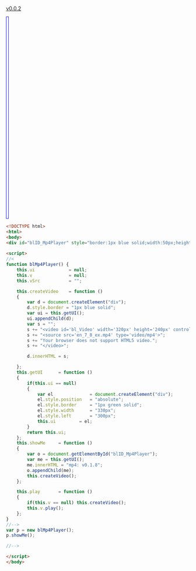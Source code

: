 [v0.0.2](https://github.com/littleflute/blMp4Player/edit/master/README.md)


<div id="blID_Mp4Player" style="border:1px blue solid;width:5px;height:550px;"></div> 
 
<script>
//<
function blMp4Player() { 
	this.ui				= null;
	this.v				= null;
	this.vSrc			= "";

	this.createVideo	= function ()
	{
		var d = document.createElement("div");
		d.style.border = "1px blue solid";
		var ui = this.getUI();
 		ui.appendChild(d);
		var s = "";
		s += "<video id='bl_Video' width='320px' height='240px' controls>";
		s += "<source src='en_7_8_ex.mp4' type='video/mp4'>";
		s += "Your browser does not support HTML5 video.";
		s += "</video>"; 

		d.innerHTML = s;

	};
	this.getUI		= function ()
	{
		if(this.ui == null)
		{
			var el				= document.createElement("div");
			el.style.position	= "absolute";
			el.style.border		= "1px green solid";
			el.style.width		= "330px";
			el.style.left		= "300px";
			this.ui			= el;
		}
		return this.ui;
	};
	this.showMe		= function ()
	{  
		var o = document.getElementById("blID_Mp4Player"); 
		var me = this.getUI();
		me.innerHTML = "mp4: v0.1.8"; 
		o.appendChild(me);
		this.createVideo();
	};

	this.play		= function ()
	{
		if(this.v == null) this.createVideo();
		this.v.play();
	};
}   
//-->
var p = new blMp4Player();
p.showMe();

//-->

</script> 





~~~html
<!DOCTYPE html>	  
<html>  
<body>  
<div id="blID_Mp4Player" style="border:1px blue solid;width:50px;height:50px;"></div> 
 
<script>
//<
function blMp4Player() { 
	this.ui				= null;
	this.v				= null;
	this.vSrc			= "";

	this.createVideo	= function ()
	{
		var d = document.createElement("div");
		d.style.border = "1px blue solid";
		var ui = this.getUI();
 		ui.appendChild(d);
		var s = "";
		s += "<video id='bl_Video' width='320px' height='240px' controls>";
		s += "<source src='en_7_8_ex.mp4' type='video/mp4'>";
		s += "Your browser does not support HTML5 video.";
		s += "</video>"; 

		d.innerHTML = s;

	};
	this.getUI		= function ()
	{
		if(this.ui == null)
		{
			var el				= document.createElement("div");
			el.style.position	= "absolute";
			el.style.border		= "1px green solid";
			el.style.width		= "330px";
			el.style.left		= "300px";
			this.ui			= el;
		}
		return this.ui;
	};
	this.showMe		= function ()
	{  
		var o = document.getElementById("blID_Mp4Player"); 
		var me = this.getUI();
		me.innerHTML = "mp4: v0.1.8"; 
		o.appendChild(me);
		this.createVideo();
	};

	this.play		= function ()
	{
		if(this.v == null) this.createVideo();
		this.v.play();
	};
}   
//-->
var p = new blMp4Player();
p.showMe();

//-->

</script> 
</body> 
~~~

